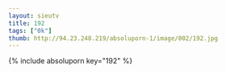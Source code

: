 ```yaml
--- 
layout: sieutv
title: 192
tags: ["0k"]
thumb: http://94.23.248.219/absoluporn-1/image/002/192.jpg
---
```

{% include absoluporn key="192" %} 
